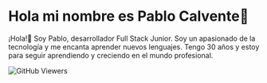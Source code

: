 # Hola mi nombre es Pablo Calvente👋
¡Hola!👋 Soy Pablo, desarrollador Full Stack Junior. Soy un apasionado de la tecnología y me encanta aprender nuevos lenguajes. Tengo 30 años y estoy para seguir aprendiendo y creciendo en el mundo profesional.

![GitHub Viewers](https://komarev.com/ghpvc/?username=calventeramirez&style=for-the-badge&label=Visitas)